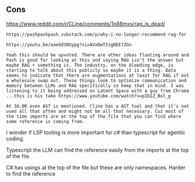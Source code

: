 

## Cons

https://www.reddit.com/r/CLine/comments/1n88mxs/rag_is_dead/

    https://pashpashpash.substack.com/p/why-i-no-longer-recommend-rag-for

    https://youtu.be/eaeGd30Uypg?si=AVxOwT2zgNEE7ZGn

    Yeah this should be upvoted. There are other ideas floating around and Pash is good for looking at this and saying RAG isn't the answer but maybe RAG + something is. The industry, on the bleeding edge, is starting to talk about this publicly so maybe it is a thing. Data seems to indicate that there are augmentations at least for RAG if not a wholesale swap out. These things look to optimize communication and memory between LLMs and RAG specifically so keep that in mind. I was listening to it being addressed on Latent Space with a guy from Chroma ...this is his take https://www.youtube.com/watch?v=pIbIZ_Bxl_g

    At 36:00 even AST is mentioned. Cline has a AST tool and that it’s not used all that often and might not be all that necessary. Cuz most of the time imports are at the top of the file that you can find where some reference is coming from.

I wonder if LSP tooling is more important for c# than typescript for agentic coding.

Typescript the LLM can find the reference easily from the imports at the top of the file.



C# has usings at the top of the file but these are only namespaces. Harder to find the reference


